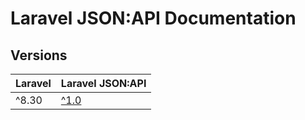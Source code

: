 # Laravel JSON:API Documentation

## Versions

| Laravel | Laravel JSON:API |
| --- | --- |
| ^8.30 | [^1.0](./1.0/getting-started/) |

